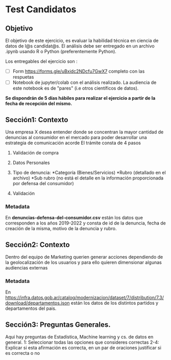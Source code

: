# Test Candidatos

## Objetivo 

El objetivo de este ejercicio, es evaluar la habilidad técnica en ciencia de datos de l@s candidat@s.
El análisis debe ser entregado en un archivo .ipynb  usando R o Python (preferentemente Python).

Los entregables del ejercicio son :

- [ ] Form  https://forms.gle/uBxidc2NDcfu7GwX7 completo con las respuetas  
- [ ] Notebook de jupyter/colab con el análisis realizado. La audiencia de este notebook es de "pares" (i.e otros científicos de datos).

**Se dispondrán de 5 días hábiles para realizar el ejercicio a partir de la fecha de recepción del mismo.**


## Sección1: Contexto

Una empresa X desea entender donde se concentran la mayor cantidad de denuncias al consumidor en el mercado  para poder desarrollar una estrategia de comunicación acorde 
El trámite  consta de 4 pasos

1. Validación de compra  

2. Datos Personales

3.  Tipo de denuncia:  *Categoría (Bienes/Servicios)  *Rubro (detallado en el archivo) *Sub rubro (no está el detalle en la información proporcionada por defensa del consumidor)

4. Validación

### Metadata

En **denuncias-defensa-del-consumidor.csv**  están los datos que corresponden a los años 2019-2022 y consta de id de la denuncia, fecha de creación de la misma, motivo de la denuncia y rubro.

## Sección2: Contexto

Dentro del equipo de Marketing querien generar acciones dependiendo de la geolocalización de los usuarios y para ello quieren dimensionar algunas audiencias externas

### Metadata
En  https://infra.datos.gob.ar/catalog/modernizacion/dataset/7/distribution/7.3/download/departamentos.json están los datos  de los distintos partidos y departamentos del pais.  

## Sección3: Preguntas Generales.
Aqui hay preguntas de  Estadística, Machine learning y cs. de datos en general. 
1: Seleccionar todas las opciones que consideres correctas
2-4: Explicar si esta afirmación es correcta, en un par de oraciones justificar si es correcta o no
